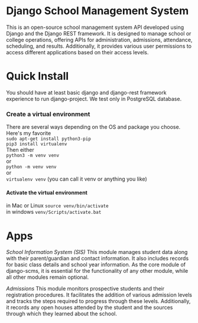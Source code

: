 # Django School Management System
This is an open-source school management system API developed using Django and the Django REST framework. It is designed to manage school or college operations, offering APIs for administration, admissions, attendance, scheduling, and results. Additionally, it provides various user permissions to access different applications based on their access levels.


# Quick Install
You should have at least basic django and django-rest framework experience to run django-project. We test only in PostgreSQL database.

### Create a virtual environment

There are several ways depending on the OS and package you choose. Here's my favorite  
`sudo apt-get install python3-pip`  
`pip3 install virtualenv`  
Then either  
`python3 -m venv venv`  
or  
`python -m venv venv`  
or  
`virtualenv venv` (you can call it venv or anything you like)

#### Activate the virtual environment  

in Mac or Linux
`source venv/bin/activate`  
in windows
`venv/Scripts/activate.bat`  

# Apps

*School Information System (SIS)*
This module manages student data along with their parent/guardian and contact information. It also includes records for basic class details and school year information. As the core module of django-scms, it is essential for the functionality of any other module, while all other modules remain optional.

*Admissions*
This module monitors prospective students and their registration procedures. It facilitates the addition of various admission levels and tracks the steps required to progress through these levels. Additionally, it records any open houses attended by the student and the sources through which they learned about the school.

